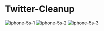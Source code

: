 # Twitter-Cleanup

![iphone-5s-1](https://cloud.githubusercontent.com/assets/15945492/13151497/6e6cd69e-d638-11e5-896e-5055a3c426da.png)
![iphone-5s-2](https://cloud.githubusercontent.com/assets/15945492/13151504/725e9b8e-d638-11e5-9802-39b722dd8d8b.png)
![iphone-5s-3](https://cloud.githubusercontent.com/assets/15945492/13151514/7755c64e-d638-11e5-8327-77d9356c8cbc.png)